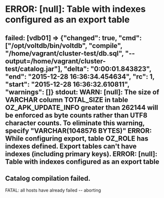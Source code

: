 ERROR: [null]: Table with indexes configured as an export table
==============

failed: [vdb01] => {"changed": true, "cmd": ["/opt/voltdb/bin/voltdb", "compile", "/home/vagrant/cluster-test/db.sql", "--output=/home/vagrant/cluster-test/catalog.jar"], "delta": "0:00:01.843823", "end": "2015-12-28 16:36:34.454634", "rc": 1, "start": "2015-12-28 16:36:32.610811", "warnings": []}
stdout: WARN: [null]: The size of VARCHAR column TOTAL_SIZE in table OZ_APK_UPDATE_INFO greater than 262144 will be enforced as byte counts rather than UTF8 character counts. To eliminate this warning, specify "VARCHAR(1048576 BYTES)"
ERROR: While configuring export, table OZ_ROLE has indexes defined. Export tables can't have indexes (including primary keys).
ERROR: [null]: Table with indexes configured as an export table
------------------------------------------
Catalog compilation failed.
------------------------------------------

FATAL: all hosts have already failed -- aborting
